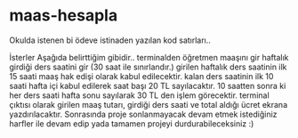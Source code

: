 # maas-hesapla
Okulda istenen bi ödeve istinaden yazılan kod satırları..

İsterler Aşağıda belirttiğim gibidir..
terminalden öğretmen maaşını gir
haftalık girdiği ders saatini gir (30 saat ile sınırlandır.)
girilen haftalık ders saatinin ilk 15 saati maaş hak edişi olarak kabul edilecektir.
kalan ders saatinin ilk 10 saati hafta içi kabul edilerek saat başı 20 TL sayılacaktır.
10 saatten sonra ki her ders saati hafta sonu sayılarak 30 TL den işlem görecektir.
terminal çıktısı olarak girilen maaş tutarı, girdiği ders saati ve total aldığı ücret ekrana yazdırılacaktır.
Sonrasında proje sonlanmayacak devam etmek istediğiniz harfler ile devam edip yada tamamen projeyi durdurabileceksiniz :)
